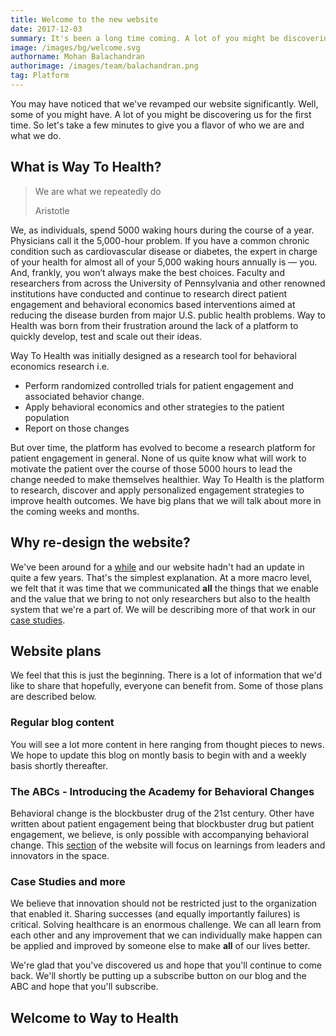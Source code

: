 ```yaml
---
title: Welcome to the new website
date: 2017-12-03
summary: It's been a long time coming. A lot of you might be discovering us for the first time. So let's take a few minutes to give you a flavor of who we are and what we do. 
image: /images/bg/welcome.svg
authorname: Mohan Balachandran
authorimage: /images/team/balachandran.png
tag: Platform
---
```

You may have noticed that we've revamped our website significantly. Well, some of you might have. A lot of you might be discovering us for the first time. So let's take a few minutes to give you a flavor of who we are and what we do.

## What is Way To Health?

<blockquote>
    <p>We are what we repeatedly do</p>
    <footer>Aristotle</footer>
</blockquote>

We, as individuals, spend 5000 waking hours during the course of a year. Physicians call it the 5,000-hour problem. If you have a common chronic condition such as cardiovascular disease or diabetes, the expert in charge of your health for almost all of your 5,000 waking hours annually is — you. And, frankly, you won’t always make the best choices. Faculty and researchers from across the University of Pennsylvania and other renowned institutions have conducted and continue to research direct patient engagement and behavioral economics based interventions aimed at reducing the disease burden from major U.S. public health problems. Way to Health was born from their frustration around the lack of a platform to quickly develop, test and scale out their ideas.

Way To Health was initially designed as a research tool for behavioral economics research i.e. 

- Perform randomized controlled trials for patient engagement and associated behavior change. 
- Apply behavioral economics and other strategies to the patient population
- Report on those changes

But over time, the platform has evolved to become a research platform for patient engagement in general. None of us quite know what will work to motivate the patient over the course of those 5000 hours to lead the change needed to make themselves healthier. Way To Health is the platform to research, discover and apply personalized engagement strategies to improve health outcomes. We have big plans that we will talk about more in the coming weeks and months. 

## Why re-design the website?
We've been around for a [while](/about) and our website hadn't had an update in quite a few years. That's the simplest explanation. At a more macro level, we felt that it was time that we communicated **all** the things that we enable and the value that we bring to not only researchers but also to the health system that we're a part of. We will be describing more of that work in our [case studies](/casestudies).

## Website plans
We feel that this is just the beginning. There is a lot of information that we'd like to share that hopefully, everyone can benefit from. Some of those plans are described below.

### Regular blog content
You will see a lot more content in here ranging from thought pieces to news. We hope to update this blog on montly basis to begin with and a weekly basis shortly thereafter.

### The ABCs - Introducing the Academy for Behavioral Changes
Behavioral change is the blockbuster drug of the 21st century. Other have written about patient engagement being that blockbuster drug but patient engagement, we believe, is only possible with accompanying behavioral change. This [section](/academy) of the website will focus on learnings from leaders and innovators in the space.

### Case Studies and more

We believe that innovation should not be restricted just to the organization that enabled it. Sharing successes (and equally importantly failures) is critical. Solving healthcare is an enormous challenge. We can all learn from each other and any improvement that we can individually make happen can be applied and improved by someone else to make **all** of our lives better. 

We're glad that you've discovered us and hope that you'll continue to come back. We'll shortly be putting up a subscribe button on our blog and the ABC and hope that you'll subscribe.

## Welcome to Way to Health
